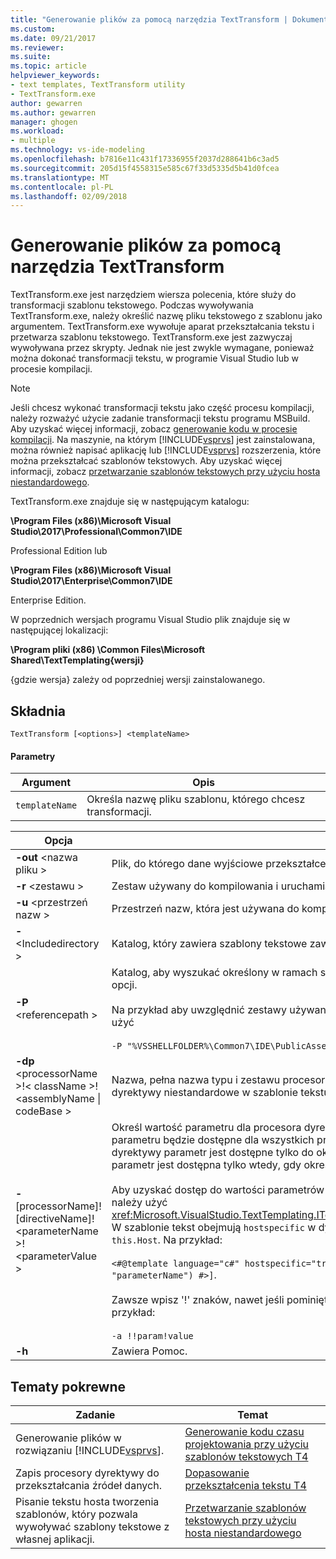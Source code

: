 ```yaml
---
title: "Generowanie plików za pomocą narzędzia TextTransform | Dokumentacja firmy Microsoft"
ms.custom: 
ms.date: 09/21/2017
ms.reviewer: 
ms.suite: 
ms.topic: article
helpviewer_keywords:
- text templates, TextTransform utility
- TextTransform.exe
author: gewarren
ms.author: gewarren
manager: ghogen
ms.workload:
- multiple
ms.technology: vs-ide-modeling
ms.openlocfilehash: b7816e11c431f17336955f2037d288641b6c3ad5
ms.sourcegitcommit: 205d15f4558315e585c67f33d5335d5b41d0fcea
ms.translationtype: MT
ms.contentlocale: pl-PL
ms.lasthandoff: 02/09/2018
---
```

# <a name="generating-files-with-the-texttransform-utility"></a>Generowanie plików za pomocą narzędzia TextTransform
TextTransform.exe jest narzędziem wiersza polecenia, które służy do transformacji szablonu tekstowego. Podczas wywoływania TextTransform.exe, należy określić nazwę pliku tekstowego z szablonu jako argumentem. TextTransform.exe wywołuje aparat przekształcania tekstu i przetwarza szablonu tekstowego. TextTransform.exe jest zazwyczaj wywoływana przez skrypty. Jednak nie jest zwykle wymagane, ponieważ można dokonać transformacji tekstu, w programie Visual Studio lub w procesie kompilacji.  
  
> [!NOTE]
>  Jeśli chcesz wykonać transformacji tekstu jako część procesu kompilacji, należy rozważyć użycie zadanie transformacji tekstu programu MSBuild. Aby uzyskać więcej informacji, zobacz [generowanie kodu w procesie kompilacji](../modeling/code-generation-in-a-build-process.md). Na maszynie, na którym [!INCLUDE[vsprvs](../code-quality/includes/vsprvs_md.md)] jest zainstalowana, można również napisać aplikację lub [!INCLUDE[vsprvs](../code-quality/includes/vsprvs_md.md)] rozszerzenia, które można przekształcać szablonów tekstowych. Aby uzyskać więcej informacji, zobacz [przetwarzanie szablonów tekstowych przy użyciu hosta niestandardowego](../modeling/processing-text-templates-by-using-a-custom-host.md).  
  
 TextTransform.exe znajduje się w następującym katalogu:  
  
 **\Program Files (x86)\Microsoft Visual Studio\2017\Professional\Common7\IDE**  

Professional Edition lub

 **\Program Files (x86)\Microsoft Visual Studio\2017\Enterprise\Common7\IDE**
 
 Enterprise Edition.

W poprzednich wersjach programu Visual Studio plik znajduje się w następującej lokalizacji:

**\Program pliki (x86) \Common Files\Microsoft Shared\TextTemplating\{wersji}**

{gdzie wersja} zależy od poprzedniej wersji zainstalowanego.

## <a name="syntax"></a>Składnia  
  
```  
TextTransform [<options>] <templateName>  
```  
  
#### <a name="parameters"></a>Parametry  
  
|**Argument**|**Opis**|  
|------------------|---------------------|  
|`templateName`|Określa nazwę pliku szablonu, którego chcesz transformacji.|  
  
|**Opcja**|**Opis**|  
|----------------|---------------------|  
|**-out** \<nazwa pliku >|Plik, do którego dane wyjściowe przekształcenia są zapisywane.|  
|**-r** \<zestawu >|Zestaw używany do kompilowania i uruchamiania szablonu tekstowego.|  
|**-u** \<przestrzeń nazw >|Przestrzeń nazw, która jest używana do kompilowania szablonu.|  
|**-** \<Includedirectory >|Katalog, który zawiera szablony tekstowe zawarte w szablonie określony tekst.|  
|**-P** \<referencepath >|Katalog, aby wyszukać określony w ramach szablonu tekstowego zestawów lub przy użyciu **- r** opcji.<br /><br /> Na przykład aby uwzględnić zestawy używane dla interfejsu API programu Visual Studio, należy użyć<br /><br /> `-P "%VSSHELLFOLDER%\Common7\IDE\PublicAssemblies"`|  
|**-dp** \<processorName >!\< className >! \<assemblyName &#124; codeBase >|Nazwa, pełna nazwa typu i zestawu procesora dyrektywy, który może służyć do przetwarzania dyrektywy niestandardowe w szablonie tekstu.|  
|**-** [processorName]! [directiveName]! \<parameterName >! \<parameterValue >|Określ wartość parametru dla procesora dyrektywy. Jeśli określisz tylko nazwa parametru i wartość parametru będzie dostępne dla wszystkich procesorów dyrektywy. Jeśli określisz procesora dyrektywy parametr jest dostępne tylko do określonego procesora. Jeśli określisz nazwy dyrektywy parametr jest dostępna tylko wtedy, gdy określony dyrektywa jest przetwarzana.<br /><br /> Aby uzyskać dostęp do wartości parametrów z procesora dyrektywy lub szablonu tekstowego, należy użyć <xref:Microsoft.VisualStudio.TextTemplating.ITextTemplatingEngineHost.ResolveParameterValue%2A>. W szablonie tekst obejmują `hostspecific` w dyrektywie template i wywoływać wiadomości na `this.Host`. Na przykład:<br /><br /> `<#@template language="c#" hostspecific="true"#> [<#= this.Host.ResolveParameterValue("", "", "parameterName") #>]`.<br /><br /> Zawsze wpisz '!' znaków, nawet jeśli pominięto opcjonalne procesora i nazwy dyrektywy. Na przykład:<br /><br /> `-a !!param!value`|  
|**-h**|Zawiera Pomoc.|  
  
## <a name="related-topics"></a>Tematy pokrewne  
  
|Zadanie|Temat|  
|----------|-----------|  
|Generowanie plików w rozwiązaniu [!INCLUDE[vsprvs](../code-quality/includes/vsprvs_md.md)].|[Generowanie kodu czasu projektowania przy użyciu szablonów tekstowych T4](../modeling/design-time-code-generation-by-using-t4-text-templates.md)|  
|Zapis procesory dyrektywy do przekształcania źródeł danych.|[Dopasowanie przekształcenia tekstu T4](../modeling/customizing-t4-text-transformation.md)|  
|Pisanie tekstu hosta tworzenia szablonów, który pozwala wywoływać szablony tekstowe z własnej aplikacji.|[Przetwarzanie szablonów tekstowych przy użyciu hosta niestandardowego](../modeling/processing-text-templates-by-using-a-custom-host.md)|
